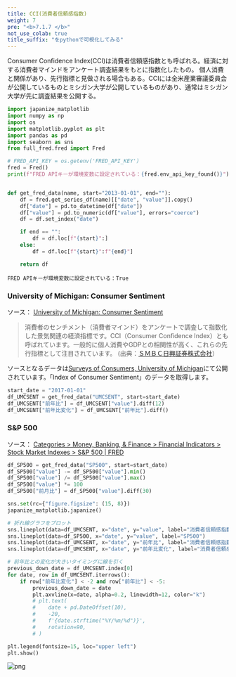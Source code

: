 ```yaml
---
title: CCI(消費者信頼感指数)
weight: 7
pre: "<b>7.1.7 </b>"
not_use_colab: true
title_suffix: "をpythonで可視化してみる"
---
```


Consumer Confidence Index(CCI)は消費者信頼感指数とも呼ばれる。経済に対する消費者マインドをアンケート調査結果をもとに指数化したもの。
個人消費と関係があり、先行指標と見做される場合もある。CCIには全米産業審議委員会が公開しているものとミシガン大学が公開しているものがあり、通常はミシガン大学が先に調査結果を公開する。

```python
import japanize_matplotlib
import numpy as np
import os
import matplotlib.pyplot as plt
import pandas as pd
import seaborn as sns
from full_fred.fred import Fred

# FRED_API_KEY = os.getenv('FRED_API_KEY')
fred = Fred()
print(f"FRED APIキーが環境変数に設定されている：{fred.env_api_key_found()}")


def get_fred_data(name, start="2013-01-01", end=""):
    df = fred.get_series_df(name)[["date", "value"]].copy()
    df["date"] = pd.to_datetime(df["date"])
    df["value"] = pd.to_numeric(df["value"], errors="coerce")
    df = df.set_index("date")

    if end == "":
        df = df.loc[f"{start}":]
    else:
        df = df.loc[f"{start}":f"{end}"]

    return df
```

    FRED APIキーが環境変数に設定されている：True


### University of Michigan: Consumer Sentiment
ソース： [University of Michigan: Consumer Sentiment](https://fred.stlouisfed.org/series/UMCSENT)

> 消費者のセンチメント（消費者マインド）をアンケートで調査して指数化した景気関連の経済指標です。CCI（Consumer Confidence Index）とも呼ばれています。一般的に個人消費やGDPとの相関性が高く、これらの先行指標として注目されています。 (出典：[ＳＭＢＣ日興証券株式会社](https://www.smbcnikko.co.jp/terms/japan/si/J0861.html)）

ソースとなるデータは[Surveys of Consumers, University of Michigan](http://www.sca.isr.umich.edu/)にて公開されています。「Index of Consumer Sentiment」のデータを取得します。


```python
start_date = "2017-01-01"
df_UMCSENT = get_fred_data("UMCSENT", start=start_date)
df_UMCSENT["前年比"] = df_UMCSENT["value"].diff(12)
df_UMCSENT["前年比変化"] = df_UMCSENT["前年比"].diff()
```

### S&P 500
ソース： [Categories > Money, Banking, & Finance > Financial Indicators > Stock Market Indexes > S&P 500 | FRED](https://fred.stlouisfed.org/series/SP500)


```python
df_SP500 = get_fred_data("SP500", start=start_date)
df_SP500["value"] -= df_SP500["value"].min()
df_SP500["value"] /= df_SP500["value"].max()
df_SP500["value"] *= 100
df_SP500["前月比"] = df_SP500["value"].diff(30)
```


```python
sns.set(rc={"figure.figsize": (15, 8)})
japanize_matplotlib.japanize()

# 折れ線グラフをプロット
sns.lineplot(data=df_UMCSENT, x="date", y="value", label="消費者信頼感指数", alpha=0.5)
sns.lineplot(data=df_SP500, x="date", y="value", label="SP500")
sns.lineplot(data=df_UMCSENT, x="date", y="前年比", label="消費者信頼感指数の前年比")
sns.lineplot(data=df_UMCSENT, x="date", y="前年比変化", label="消費者信頼感指数の前年比変化")

# 前年比との変化が大きいタイミングに線を引く
previous_down_date = df_UMCSENT.index[0]
for date, row in df_UMCSENT.iterrows():
    if row["前年比変化"] < -2 and row["前年比"] < -5:
        previous_down_date = date
        plt.axvline(x=date, alpha=0.2, linewidth=12, color="k")
        # plt.text(
        #    date + pd.DateOffset(10),
        #    -20,
        #    f'{date.strftime("%Y/%m/%d")}',
        #    rotation=90,
        # )

plt.legend(fontsize=15, loc="upper left")
plt.show()
```


    
![png](/images/finance/main/004-CCI_files/004-CCI_5_0.png)
    

